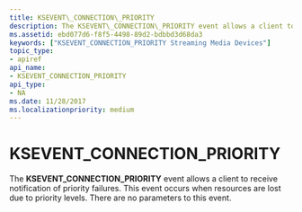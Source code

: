 ```yaml
---
title: KSEVENT\_CONNECTION\_PRIORITY
description: The KSEVENT\_CONNECTION\_PRIORITY event allows a client to receive notification of priority failures. This event occurs when resources are lost due to priority levels. There are no parameters to this event.
ms.assetid: ebd077d6-f8f5-4498-89d2-bdbbd3d68da3
keywords: ["KSEVENT_CONNECTION_PRIORITY Streaming Media Devices"]
topic_type:
- apiref
api_name:
- KSEVENT_CONNECTION_PRIORITY
api_type:
- NA
ms.date: 11/28/2017
ms.localizationpriority: medium
---
```


# KSEVENT\_CONNECTION\_PRIORITY


The **KSEVENT\_CONNECTION\_PRIORITY** event allows a client to receive notification of priority failures. This event occurs when resources are lost due to priority levels. There are no parameters to this event.

 

 





